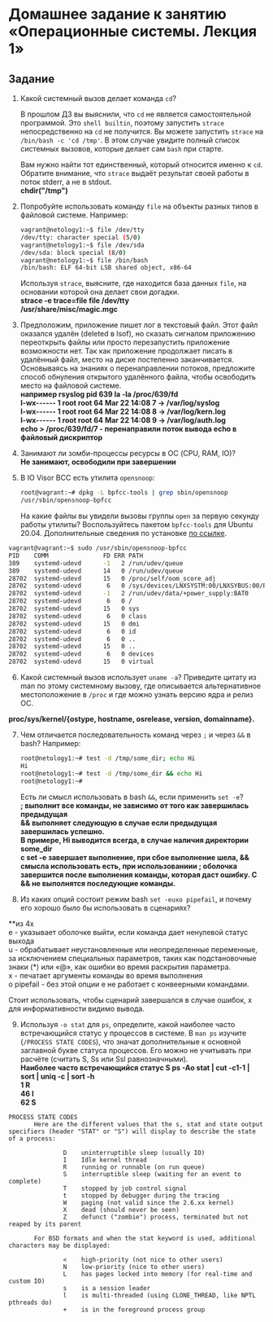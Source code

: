 # Домашнее задание к занятию «Операционные системы. Лекция 1»

## Задание

1. Какой системный вызов делает команда `cd`? 

    В прошлом ДЗ вы выяснили, что `cd` не является самостоятельной  программой. Это `shell builtin`, поэтому запустить `strace` непосредственно на `cd` не получится. Вы можете запустить `strace` на `/bin/bash -c 'cd /tmp'`. В этом случае увидите полный список системных вызовов, которые делает сам `bash` при старте. 

    Вам нужно найти тот единственный, который относится именно к `cd`. Обратите внимание, что `strace` выдаёт результат своей работы в поток stderr, а не в stdout.  
**chdir("/tmp")**
1. Попробуйте использовать команду `file` на объекты разных типов в файловой системе. Например:

    ```bash
    vagrant@netology1:~$ file /dev/tty
    /dev/tty: character special (5/0)
    vagrant@netology1:~$ file /dev/sda
    /dev/sda: block special (8/0)
    vagrant@netology1:~$ file /bin/bash
    /bin/bash: ELF 64-bit LSB shared object, x86-64
    ```
    
    Используя `strace`, выясните, где находится база данных `file`, на основании которой она делает свои догадки.  
**strace -e trace=file file /dev/tty  
/usr/share/misc/magic.mgc**
1. Предположим, приложение пишет лог в текстовый файл. Этот файл оказался удалён (deleted в lsof), но сказать сигналом приложению переоткрыть файлы или просто перезапустить приложение возможности нет. Так как приложение продолжает писать в удалённый файл, место на диске постепенно заканчивается. Основываясь на знаниях о перенаправлении потоков, предложите способ обнуления открытого удалённого файла, чтобы освободить место на файловой системе.  
**например rsyslog pid 639
la -la /proc/639/fd  
l-wx------ 1 root   root   64 Mar 22 14:08 7 -> /var/log/syslog  
l-wx------ 1 root   root   64 Mar 22 14:08 8 -> /var/log/kern.log  
l-wx------ 1 root   root   64 Mar 22 14:08 9 -> /var/log/auth.log  
echo > /proc/639/fd/7 - перенаправили поток вывода echo в файловый дискриптор**
1. Занимают ли зомби-процессы ресурсы в ОС (CPU, RAM, IO)?  
**Не занимают, освободили при завершении**
1. В IO Visor BCC есть утилита `opensnoop`:

    ```bash
    root@vagrant:~# dpkg -L bpfcc-tools | grep sbin/opensnoop
    /usr/sbin/opensnoop-bpfcc
    ```
    
    На какие файлы вы увидели вызовы группы `open` за первую секунду работы утилиты? Воспользуйтесь пакетом `bpfcc-tools` для Ubuntu 20.04. Дополнительные сведения по установке [по ссылке](https://github.com/iovisor/bcc/blob/master/INSTALL.md).
```bash
vagrant@vagrant:~$ sudo /usr/sbin/opensnoop-bpfcc
PID    COMM               FD ERR PATH
389    systemd-udevd      -1   2 /run/udev/queue
389    systemd-udevd      14   0 /run/udev/queue
28702  systemd-udevd      15   0 /proc/self/oom_score_adj
28702  systemd-udevd       6   0 /sys/devices/LNXSYSTM:00/LNXSYBUS:00/PNP0A03:00/PNP0C0A:00/power_supply/BAT0/uevent
28702  systemd-udevd      -1   2 /run/udev/data/+power_supply:BAT0
28702  systemd-udevd       6   0 /
28702  systemd-udevd      15   0 sys
28702  systemd-udevd       6   0 class
28702  systemd-udevd      15   0 dmi
28702  systemd-udevd       6   0 id
28702  systemd-udevd       6   0 ..
28702  systemd-udevd      15   0 ..
28702  systemd-udevd       6   0 devices
28702  systemd-udevd      15   0 virtual 
```

6. Какой системный вызов использует `uname -a`? Приведите цитату из man по этому системному вызову, где описывается альтернативное местоположение в `/proc` и где можно узнать версию ядра и релиз ОС.

**proc/sys/kernel/{ostype, hostname, osrelease, version, domainname}.**  

7. Чем отличается последовательность команд через `;` и через `&&` в bash? Например:

    ```bash
    root@netology1:~# test -d /tmp/some_dir; echo Hi
    Hi
    root@netology1:~# test -d /tmp/some_dir && echo Hi
    root@netology1:~#
    ```
    
    Есть ли смысл использовать в bash `&&`, если применить `set -e`?  
**; выполнит все команды, не зависимо от того как завершилась предыдущая  
&& выполняет следующую в случае если предыдущая завершилась успешно.  
В примере, Hi выводится всегда, в случае наличия директории some_dir  
c set -e завершает выполнение, при сбое выполнение шела,  && смысла использовать есть, при использованиии ; оболочка завершится после выполнения команды, которая даст ошибку. С && не выполнятся последующие команды.**
1. Из каких опций состоит режим bash `set -euxo pipefail`, и почему его хорошо было бы использовать в сценариях?
 
**из 4х  
e - указывает оболочке выйти, если команда дает ненулевой статус выхода  
u - обрабатывает неустановленные или неопределенные переменные, за исключением специальных параметров, таких как подстановочные знаки (*) или «@», как ошибки во время раскрытия параметра.  
x - печатает аргументы команды во время выполнения  
o pipefail  - без этой опции e не работает с конвеерными командами.
 
Стоит использовать, чтобы сценарий завершался в случае ошибок, x для информативности видимо вывода.

9. Используя `-o stat` для `ps`, определите, какой наиболее часто встречающийся статус у процессов в системе. В `man ps` изучите (`/PROCESS STATE CODES`), что значат дополнительные к основной заглавной букве статуса процессов. Его можно не учитывать при расчёте (считать S, Ss или Ssl равнозначными).  
**Наиболее часто встречающийся статус S
ps -Ao stat  | cut -c1-1 | sort | uniq -c | sort -h  
      1 R  
     46 I  
     62 S**
```commandline
PROCESS STATE CODES
       Here are the different values that the s, stat and state output specifiers (header "STAT" or "S") will display to describe the state of a process:

               D    uninterruptible sleep (usually IO)
               I    Idle kernel thread
               R    running or runnable (on run queue)
               S    interruptible sleep (waiting for an event to complete)
               T    stopped by job control signal
               t    stopped by debugger during the tracing
               W    paging (not valid since the 2.6.xx kernel)
               X    dead (should never be seen)
               Z    defunct ("zombie") process, terminated but not reaped by its parent

       For BSD formats and when the stat keyword is used, additional characters may be displayed:

               <    high-priority (not nice to other users)
               N    low-priority (nice to other users)
               L    has pages locked into memory (for real-time and custom IO)
               s    is a session leader
               l    is multi-threaded (using CLONE_THREAD, like NPTL pthreads do)
               +    is in the foreground process group
